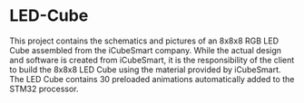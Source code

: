 # LED-Cube
This project contains the schematics and pictures of an 8x8x8 RGB LED Cube assembled from the iCubeSmart company.
While the actual design and software is created from iCubeSmart, it is the responsibility of the client to build 
the 8x8x8 LED Cube using the material provided by iCubeSmart. The LED Cube contains 30 preloaded animations 
automatically added to the STM32 processor. 
